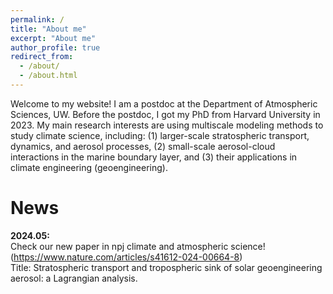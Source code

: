 ```yaml
---
permalink: /
title: "About me"
excerpt: "About me"
author_profile: true
redirect_from: 
  - /about/
  - /about.html
---
```


Welcome to my website! I am a postdoc at the Department of Atmospheric Sciences, UW. Before the postdoc, I got my PhD from Harvard University in 2023. My main research interests are using multiscale modeling methods to study climate science, including: (1) larger-scale stratospheric transport, dynamics, and aerosol processes, (2) small-scale aerosol-cloud interactions in the marine boundary layer, and (3) their applications in climate engineering (geoengineering).

News
======

**2024.05:** <br />
  Check our new paper in npj climate and atmospheric science! (https://www.nature.com/articles/s41612-024-00664-8) <br />
  Title: Stratospheric transport and tropospheric sink of solar geoengineering aerosol: a Lagrangian analysis. <br />
